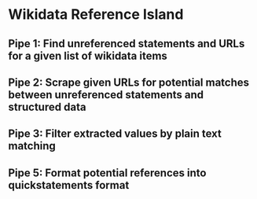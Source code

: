 # Wikidata Reference Island

## Pipe 1: Find unreferenced statements and URLs for a given list of wikidata items

## Pipe 2: Scrape given URLs for potential matches between  unreferenced statements and structured data

## Pipe 3: Filter extracted values by plain text matching

## Pipe 5: Format potential references into quickstatements format

